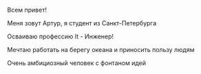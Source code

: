 Всем привет!

Меня зовут Артур, я студент из Санкт-Петербурга

Осваиваю профессию It - Инженер!

Мечтаю работать на берегу океана и приносить пользу людям

Очень амбициозный человек с фонтаном идей
